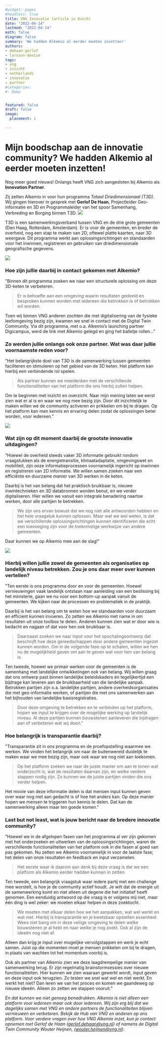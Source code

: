 ```yaml
---
#widget: pages
#headless: true
title: VNG Innovatie (article in Dutch)
date: "2022-04-14"
lastmod: "2022-04-14"
math: false
diagram: false
summary: 'We hadden Alkemio al eerder moeten inzetten!'
authors:
- dehaan-gerlof
- larsson-denise
tags:
- vng
- inzicht
- netherlands
- innovatie
- partner
#categories:
#- Demo


featured: false
draft: false
image:
  placement: 1
  
---
```


# Mijn boodschap aan de innovatie community? We hadden Alkemio al eerder moeten inzetten!

Nog meer goed nieuws! Onlangs heeft VNG zich aangesloten bij Alkemio als **Innovation Partner**. 

Zij zetten Alkemio in voor hun programma *Totaal Driedimensionaal (T3D)*. Wij gingen hierover in gesprek met **Gerlof De Haan**, Projectleider Geo-informatie en 3D en Programmaleider van het spoor Samenhang, Verbreding en Borging binnen T3D. 
![](./host.png)

T3D is een samenwerkingsverband tussen VNG en de drie grote gemeenten (Den Haag, Rotterdam, Amsterdam). Er is voor de gemeenten, en breder de overheid, nog een stap te maken van 2D, oftewel platte kaarten, naar 3D weergave. Dit programma werkt aan oplossingsrichtingen en standaarden voor het inwinnen, registreren en gebruiken van driedimensionale geografische gegevens. 

![](./digileefomgeving.png)

### Hoe zijn jullie daarbij in contact gekomen met Alkemio? 

"Binnen dit programma zoeken we naar een structurele oplossing om deze 3D-keten te verbeteren. 

> Er is behoefte aan een omgeving waarin resultaten gedeeld en besproken kunnen worden met iedereen die betrokken is of betrokken wil worden. 

Toen wij binnen VNG anderen zochten die met digitalisering van de fysieke leefomgeving bezig zijn, kwamen we snel in contact met de Digital Twin Community. Via dit programma, met o.a. Alkemio’s launching partner Digicampus, werd de link met Alkemio gelegd en ging het balletje rollen…" 

### Zo werden jullie onlangs ook onze partner. Wat was daar jullie voornaamste reden voor? 

"Het belangrijkste doel van T3D is de samenwerking tussen gemeenten faciliteren en stimuleren op het gebied van de 3D keten. Het platform kan hierbij een verbindende rol spelen. 

> Als partner kunnen we meedenken met de verschillende functionaliteiten van het 	platform die ons hierbij zullen helpen. 

Om te beginnen met inzicht en overzicht. Naar mijn mening laten we eerst zien wat er al is en waar we nog mee bezig zijn. Door dit inzichtelijk te maken willen we de community activeren en prikkelen om bij te dragen. Op het platform kan men kennis en ervaring delen zodat de oplossingen beter worden, voor iedereen."

![](./t3d-partners.png)

### Wat zijn op dit moment daarbij de grootste innovatie uitdagingen? 

"Hoewel de overheid steeds vaker 3D informatie gebruikt rondom vraagstukken als de energietransitie, klimaatadaptatie, omgevingswet en mobiliteit, zijn onze informatieprocessen voornamelijk ingericht op inwinnen en registreren van 2D informatie. We willen samen zoeken naar een efficiënte en duurzame manier van 3D werken in de keten. 

Daarbij is het van belang dat het praktisch bruikbaar is, nieuwe inwintechnieken en 3D databronnen worden benut, en we verder digitaliseren. Hier willen we vanuit een integrale benadering naartoe werken, door alle partijen te betrekken. 

> We zijn ons ervan bewust dat we nog niet alle antwoorden hebben en het hele vraagstuk kunnen oplossen. Maar wat we wel weten, is dat we verschillende oplossingsrichtingen kunnen identificeren die echt een toevoeging zijn voor de toekomstige werkwijze van andere gemeenten. 

Daar kunnen we op Alkemio mee aan de slag!" 

![](./t3d-context.png)

### Hierbij willen jullie zowel de gemeenten als organisaties op landelijk niveau betrekken. Zou je ons daar meer over kunnen vertellen? 

"Ten eerste is ons programma door en voor de gemeenten. Hoewel vernieuwingen vaak landelijk ontstaan naar aanleiding van een beslissing bij het ministerie, gaan we nu voor een bottom-up aanpak vanuit de gemeenten. We kijken naar de processen en problematiek in de praktijk. 

Daarbij is het van belang om te weten hoe we standaarden voor duurzaam en efficient  kunnen invoeren. Zo zetten we Alkemio met name in om resultaten uit onze toolbox te delen. Anderen kunnen zien wat er door wie is bedacht en nagaan of dat voor hen ook bruikbaar is. 

> Daarnaast zoeken we naar input voor het opschalingsontwerp dat beschrijft hoe deze gereedschappen door andere gemeenten ingezet kunnen worden. Om in de volgende fase op te schalen, willen we hen nu de mogelijkheid geven om aan te geven wat voor hen van belang is. 

Ten tweede, hoewel we primair werken voor de gemeenten is de samenhang met landelijke ontwikkelingen ook van belang. Wij willen graag dat ons ontwerp past binnen landelijke beleidskaders én tegelijkertijd een bijdrage kan leveren aan de bruikbaarheid van die landelijke aanpak. Betrokken partijen zijn o.a. landelijke partijen, andere overheidsorganisaties die met geo-informatie werken, of partijen die met ons samenwerken aan het bijhouden van landelijke basisregistraties. 

> Door deze omgeving te betrekken en te verbinden op het platform, hopen we input te krijgen over de mogelijke werking op landelijk niveau. Al deze partijen kunnen bouwstenen aanleveren die bijdragen aan of verbeteren wat wij doen." 

### Hoe belangrijk is transparantie daarbij? 

"Transparantie zit in ons programma en de proefopstelling waarmee we werken. We vinden het belangrijk om naar de buitenwereld duidelijk te maken waar we mee bezig zijn, maar ook waar we nog niet aan toekomen. 

> Op het platform zoeken we naar de juiste manier om aan te tonen wat onderzocht is, wat de resultaten daarvan zijn, en welke verdere stappen nodig zijn. Zo kunnen we de juiste partijen vinden die ons verder helpen. 

Het mooie van deze informatie delen is dat mensen input kunnen geven over waar nog niet aan gedacht is of hoe het anders kan. Op deze manier hopen we mensen te triggeren hun kennis te delen. Dat kan de samenwerking alleen maar ten goede komen." 

### Last but not least, wat is jouw bericht naar de bredere innovatie community? 

"Hoewel we in de afgelopen fasen van het programma al ver zijn gekomen met het onderzoeken en uitwerken van de oplossingsrichtingen, waren de verschillende functionaliteiten van het platform ook in die fasen al goed van pas gekomen. Nu zetten we Alkemio voornamelijk in voor de laatste fase; het delen van onze resultaten en feedback en input verzamelen. 

> Het eerste waar ik daarom aan denk bij deze vraag is dat we een platform als Alkemio eerder hadden kunnen in zetten. 

Ten tweede, een belangrijk vraagstuk waar iedere partij met een challenge mee worstelt, is hoe je de community actief houdt. Je wilt dat de energie uit de samenwerking komt en niet alleen uit degene die het initiatief heeft genomen. Een eenduidig antwoord op die vraag is er volgens mij niet, maar één ding is wel zeker: we moeten elkaar helpen in deze zoektocht. 

> We moeten met elkaar delen hoe we het aanpakken, wat wel werkt en wat niet. Hierbij is transparantie en je kwetsbaar opstellen essentieel. Wees niet bang om in deze veilige omgeving te delen welke bouwstenen je al hebt en naar welke je nog zoekt. Ook al zijn de ideeën nog niet af. 

Alleen dan krijg je input over mogelijke vervolgstappen en werk je echt samen. Juist op die momenten moet je mensen prikkelen om bij te dragen, in plaats van wachten tot het momentum voorbij is. 

Ook als partner van Alkemio zien we deze laagdrempelige manier van samenwerking terug. Er zijn regelmatig brainstormsessies over nieuwe functionaliteiten. Hier kunnen we zien waaraan gewerkt wordt, input geven en deze input ook terugzien. Zo testen we snel wat wel en niet werkt. En werkt het niet? Dan leren we van het proces en komen we gaandeweg op nieuwe ideeën. Alleen zo zetten we stappen vooruit." 

*En dat kunnen we niet genoeg benadrukken. Alkemio is niet alleen een platform voor iedereen maar ook door iedereen. Wij zijn erg blij dat we dagelijks samen met VNG en andere partners de functionaliteiten blijven vernieuwen en verbeteren. Bekijk de Hub van VNG en anderen op ons platform. Voor verdere vragen over hoe VNG Alkemio inzet, kun je contact opnemen met Gerlof de Haan (gerlof.dehaan@vng.nl) of namens de Digital Twin Community Wouter Heijnen, (wouter.heijnen@vng.nl).*

 